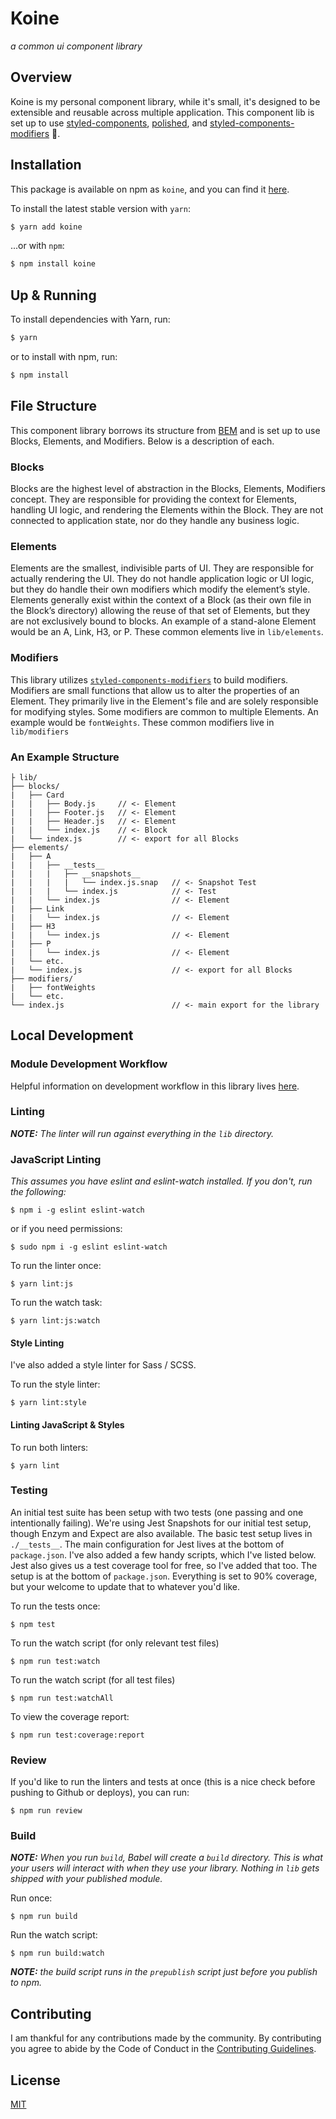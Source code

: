 # Koine
_a common ui component library_

## Overview
Koine is my personal component library, while it's small, it's designed to be extensible and
 reusable across multiple application. This component lib is set up to use
 [styled-components](https://github.com/styled-components/styled-components),
 [polished](https://github.com/styled-components/polished), and
 [styled-components-modifiers](https://github.com/Decisiv/styled-components-modifiers) 💅.

## Installation
This package is available on npm as `koine`, and you can find it
 [here](https://www.npmjs.com/package/koine).

To install the latest stable version with `yarn`:

```sh
$ yarn add koine
```

...or with `npm`:

```sh
$ npm install koine
```

## Up & Running
To install dependencies with Yarn, run:
```sh
$ yarn
```

or to install with npm, run:

```sh
$ npm install
```

## File Structure
This component library borrows its structure from [BEM](http://getbem.com/introduction/) and is set
 up to use Blocks, Elements, and Modifiers. Below is a description of each.

### Blocks
Blocks are the highest level of abstraction in the Blocks, Elements, Modifiers concept.
 They are responsible for providing the context for Elements, handling UI logic, and rendering the
 Elements within the Block. They are not connected to application state, nor do they handle any
 business logic.

### Elements
Elements are the smallest, indivisible parts of UI. They are responsible for actually rendering the
 UI. They do not handle application logic or UI logic, but they do handle their own modifiers which
 modify the element’s style. Elements generally exist within the context of a Block (as their own
 file in the Block’s directory) allowing the reuse of that set of Elements, but they are not
 exclusively bound to blocks. An example of a stand-alone Element would be an A, Link, H3, or P.
 These common elements live in `lib/elements`.

### Modifiers
This library utilizes
 [`styled-components-modifiers`](https://github.com/Decisiv/styled-components-modifiers) to build
 modifiers. Modifiers are small functions that allow us to alter the properties of an Element.
 They primarily live in the Element's file and are solely responsible for modifying styles.
 Some modifiers are common to multiple Elements. An example would be `fontWeights`.
 These common modifiers live in `lib/modifiers`

### An Example Structure
```
├ lib/
├── blocks/
|   ├── Card
|   |   ├── Body.js     // <- Element
|   |   ├── Footer.js   // <- Element
|   |   ├── Header.js   // <- Element
|   |   └── index.js    // <- Block
|   └── index.js        // <- export for all Blocks
├── elements/
|   ├── A
|   |   ├── __tests__
|   |   |   ├── __snapshots__
|   |   |   |   └── index.js.snap   // <- Snapshot Test
|   |   |   └── index.js            // <- Test
|   |   └── index.js                // <- Element
|   ├── Link
|   |   └── index.js                // <- Element
|   ├── H3
|   |   └── index.js                // <- Element
|   ├── P
|   |   └── index.js                // <- Element
|   └── etc.
|   └── index.js                    // <- export for all Blocks
├── modifiers/
|   ├── fontWeights
|   └── etc.
└── index.js                        // <- main export for the library
```

## Local Development

### Module Development Workflow
Helpful information on development workflow in this library lives
 [here](https://gist.github.com/alanbsmith/6c581e5042b8e5e558b0b4454192eb69).

### Linting
_**NOTE:** The linter will run against everything in the `lib` directory._

### JavaScript Linting
_This assumes you have eslint and eslint-watch installed. If you don't, run the following:_
```
$ npm i -g eslint eslint-watch
```
or if you need permissions:
```
$ sudo npm i -g eslint eslint-watch
```

To run the linter once:
```
$ yarn lint:js
```

To run the watch task:
```
$ yarn lint:js:watch
```

#### Style Linting
I've also added a style linter for Sass / SCSS.

To run the style linter:
```
$ yarn lint:style
```

#### Linting JavaScript & Styles
To run both linters:
```
$ yarn lint
```

### Testing
An initial test suite has been setup with two tests (one passing and one intentionally failing).
 We're using Jest Snapshots for our initial test setup, though Enzym and Expect are also available.
 The basic test setup lives in `./__tests__`. The main configuration for Jest lives at the bottom
 of `package.json`.  I've also added a few handy scripts, which I've listed below. Jest also gives
 us a test coverage tool for free, so I've added that too. The setup is at the bottom of
 `package.json`. Everything is set to 90% coverage, but your welcome to update that to whatever
 you'd like.

To run the tests once:
```
$ npm test
```

To run the watch script (for only relevant test files)
```
$ npm run test:watch
```

To run the watch script (for all test files)
```
$ npm run test:watchAll
```

To view the coverage report:
```
$ npm run test:coverage:report
```

### Review
If you'd like to run the linters and tests at once (this is a nice check before pushing to
Github or deploys), you can run:

```
$ npm run review
```

### Build
_**NOTE:** When you run `build`, Babel will create a `build` directory. This is what your users
will interact with when they use your library. Nothing in `lib` gets shipped with your
published module._

Run once:
```
$ npm run build
```

Run the watch script:
```
$ npm run build:watch
```

_**NOTE:** the build script runs in the `prepublish` script just before you publish to npm._

## Contributing
I am thankful for any contributions made by the community. By contributing you agree to abide by
the Code of Conduct in the [Contributing Guidelines](https://github.com/alanbsmith/koine/blob/master/.github/CONTRIBUTING.md).

## License
[MIT](https://github.com/alanbsmith/koine/blob/master/LICENSE)
